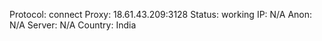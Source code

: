 Protocol: connect
Proxy: 18.61.43.209:3128
Status: working
IP: N/A
Anon: N/A
Server: N/A
Country: India

